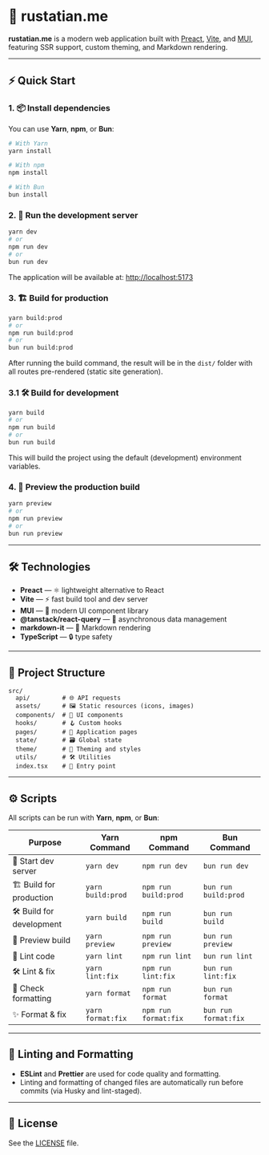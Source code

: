 # 🚀 rustatian.me

**rustatian.me** is a modern web application built with [Preact](https://preactjs.com/), [Vite](https://vitejs.dev/), and [MUI](https://mui.com/), featuring SSR support, custom theming, and Markdown rendering.

---

## ⚡ Quick Start

### 1. 📦 Install dependencies

You can use **Yarn**, **npm**, or **Bun**:

```bash
# With Yarn
yarn install

# With npm
npm install

# With Bun
bun install
```

### 2. 🏃 Run the development server

```bash
yarn dev
# or
npm run dev
# or
bun run dev
```
The application will be available at: [http://localhost:5173](http://localhost:5173)

### 3. 🏗️ Build for production

```bash
yarn build:prod
# or
npm run build:prod
# or
bun run build:prod
```

After running the build command, the result will be in the `dist/` folder with all routes pre-rendered (static site generation).

### 3.1 🛠️ Build for development

```bash
yarn build
# or
npm run build
# or
bun run build
```

This will build the project using the default (development) environment variables.

### 4. 👀 Preview the production build

```bash
yarn preview
# or
npm run preview
# or
bun run preview
```

---

## 🛠️ Technologies

- **Preact** — ⚛️ lightweight alternative to React
- **Vite** — ⚡ fast build tool and dev server
- **MUI** — 🎨 modern UI component library
- **@tanstack/react-query** — 🔄 asynchronous data management
- **markdown-it** — 📝 Markdown rendering
- **TypeScript** — 🔒 type safety

---

## 📂 Project Structure

```
src/
  api/         # 🌐 API requests
  assets/      # 🖼️ Static resources (icons, images)
  components/  # 🧩 UI components
  hooks/       # 🪝 Custom hooks
  pages/       # 📄 Application pages
  state/       # 🗃️ Global state
  theme/       # 🎨 Theming and styles
  utils/       # 🛠️ Utilities
  index.tsx    # 🚪 Entry point
```

---

## ⚙️ Scripts

All scripts can be run with **Yarn**, **npm**, or **Bun**:

| Purpose                        | Yarn Command         | npm Command         | Bun Command         |
|--------------------------------|---------------------|---------------------|---------------------|
| 🚀 Start dev server            | `yarn dev`          | `npm run dev`       | `bun run dev`       |
| 🏗️ Build for production        | `yarn build:prod`   | `npm run build:prod`| `bun run build:prod`|
| 🛠️ Build for development       | `yarn build`        | `npm run build`     | `bun run build`     |
| 👀 Preview build               | `yarn preview`      | `npm run preview`   | `bun run preview`   |
| 🧹 Lint code                   | `yarn lint`         | `npm run lint`      | `bun run lint`      |
| 🛠️ Lint & fix                  | `yarn lint:fix`     | `npm run lint:fix`  | `bun run lint:fix`  |
| 📝 Check formatting            | `yarn format`       | `npm run format`    | `bun run format`    |
| ✨ Format & fix                 | `yarn format:fix`   | `npm run format:fix`| `bun run format:fix`|

---

## 🧪 Linting and Formatting

- **ESLint** and **Prettier** are used for code quality and formatting.
- Linting and formatting of changed files are automatically run before commits (via Husky and lint-staged).

---

## 📝 License

See the [LICENSE](./LICENSE) file.
